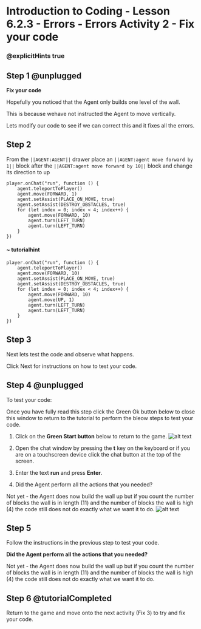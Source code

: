 # Introduction to Coding - Lesson 6.2.3 - Errors - Errors Activity 2 - Fix your code

### @explicitHints true

## Step 1 @unplugged
**Fix your code**

Hopefully you noticed that the Agent only builds one level of the wall. 

This is because wehave not instructed the Agent to move vertically.

Lets modify our code to see if we can correct this and it fixes all the errors.

## Step 2 
From the ``||AGENT:AGENT||`` drawer place an ``||AGENT:agent move forward by 1||`` block after the ``||AGENT:agent move forward by 10||`` block and change its direction to up


```template
player.onChat("run", function () {
    agent.teleportToPlayer()
    agent.move(FORWARD, 1)
    agent.setAssist(PLACE_ON_MOVE, true)
	agent.setAssist(DESTROY_OBSTACLES, true)
    for (let index = 0; index < 4; index++) {
		agent.move(FORWARD, 10)
    	agent.turn(LEFT_TURN)
		agent.turn(LEFT_TURN)
    }
})
```
#### ~ tutorialhint
```blocks
player.onChat("run", function () {
    agent.teleportToPlayer()
    agent.move(FORWARD, 10)
    agent.setAssist(PLACE_ON_MOVE, true)
	agent.setAssist(DESTROY_OBSTACLES, true)
    for (let index = 0; index < 4; index++) {
		agent.move(FORWARD, 10)
		agent.move(UP, 1)
    	agent.turn(LEFT_TURN)
		agent.turn(LEFT_TURN)
    }
})
```

## Step 3
Next lets test the code and observe what happens.

Click Next for instructions on how to test your code.

## Step 4 @unplugged
To test your code:

Once you have fully read this step click the Green Ok button below to close this window to return to the tutorial to perform the bleow steps to test your code.

1. Click on the **Green Start button** below to return to the game.
![alt text](https://introductionv3.codingcredentials.com/Lesson3/3.1.1/images/4.jpg?raw=true "Start")


2. Open the chat window by pressing the **t** key on the keyboard or if you are on a touchscreen device click the chat button at the top of the screen.


3. Enter the text **run** and press **Enter**.


4. Did the Agent perform all the actions that you needed?

Not yet - the Agent does now build the wall up but if you count the number of blocks the wall is in length (11) and the number of blocks the wall is high (4) the code still does not do exactly what we want it to do.
![alt text](https://introductionv3.codingcredentials.com/Lesson6/6.2.3/images/1.jpg?raw=true "Run")

## Step 5
Follow the instructions in the previous step to test your code.

**Did the Agent perform all the actions that you needed?** 

Not yet - the Agent does now build the wall up but if you count the number of blocks the wall is in length (11) and the number of blocks the wall is high (4) the code still does not do exactly what we want it to do.

## Step 6 @tutorialCompleted
Return to the game and move onto the next activity (Fix 3) to try and fix your code.
